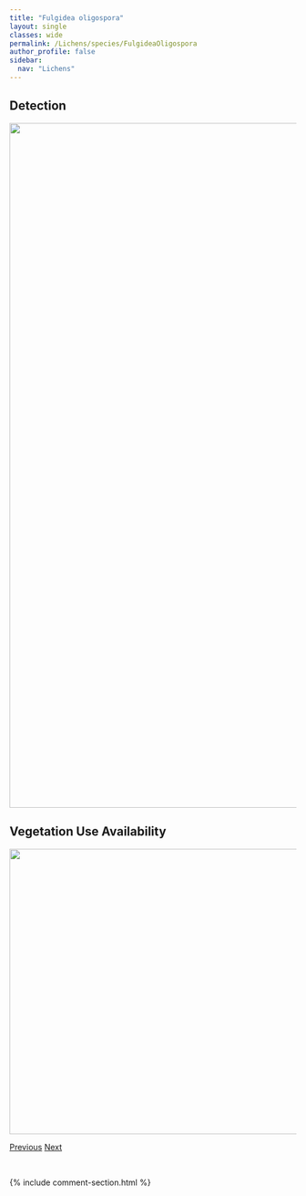 ```yaml
---
title: "Fulgidea oligospora"
layout: single
classes: wide
permalink: /Lichens/species/FulgideaOligospora
author_profile: false
sidebar:
  nav: "Lichens"
---
```


<h2>Detection</h2>

<a href="https://drive.google.com/uc?export=view&id=10HQr-kY8UCveE4VVDDxlhyvi8JOySUAe">
<img src="https://drive.google.com/uc?export=view&id=10HQr-kY8UCveE4VVDDxlhyvi8JOySUAe" height = "1200" width = "800">
</a>


<h2>Vegetation Use Availability</h2>

<a href="https://drive.google.com/uc?export=view&id=1nkcoVpiOOImBZzwdw3DimJ-CKCpiuypl">
<img src="https://drive.google.com/uc?export=view&id=1nkcoVpiOOImBZzwdw3DimJ-CKCpiuypl" height = "500" width = "1000">
</a>


<a href="/DevelopmentWebsite/Lichens/species/FulgensiaSpp" class="pagination--pager" title="Fulgensia spp.">Previous</a> <a href="/DevelopmentWebsite/Lichens/species/GowardiaNigricans" class="pagination--pager" title="Gowardia nigricans">Next</a>

<p>&nbsp;</p>

{% include comment-section.html %}
